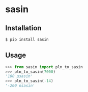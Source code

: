 # sasin

## Installation

```bash
$ pip install sasin
```

## Usage

```python
>>> from sasin import pln_to_sasin
>>> pln_to_sasin(7000)
'100 μsasin'
>>> pln_to_sasin(-14)
'-200 nsasin'
```

